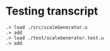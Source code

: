 # Testing transcript

```ucm
.> load ./src/scaleGenerator.u
.> add
.> load ./test/scaleGenerator.test.u
.> add
```
